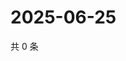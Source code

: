 # 2025-06-25

共 0 条

<!-- BEGIN ZHIHUVIDEO -->
<!-- 最后更新时间 Wed Jun 25 2025 13:14:07 GMT+0800 (China Standard Time) -->

<!-- END ZHIHUVIDEO -->
